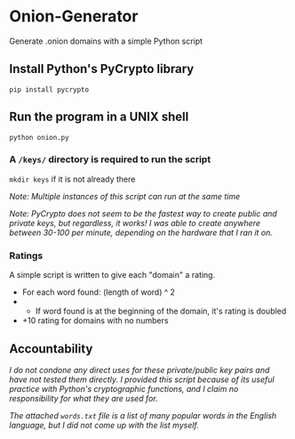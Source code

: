 # Onion-Generator
Generate .onion domains with a simple Python script



## Install Python's PyCrypto library

`pip install pycrypto`

## Run the program in a UNIX shell

`python onion.py`

### A `/keys/` directory is required to run the script

`mkdir keys` if it is not already there

*Note: Multiple instances of this script can run at the same time*

*Note: PyCrypto does not seem to be the fastest way to create public and private keys, but regardless, it works! I was able to create anywhere between 30-100 per minute, depending on the hardware that I ran it on.*

### Ratings

A simple script is written to give each "domain" a rating.
 - For each word found: (length of word) ^ 2
 - - If word found is at the beginning of the domain, it's rating is doubled
 - +10 rating for domains with no numbers

## Accountability

*I do not condone any direct uses for these private/public key pairs and have not tested them directly. I provided this script because of its useful practice with Python's cryptographic functions, and I claim no responsibility for what they are used for.*

*The attached `words.txt` file is a list of many popular words in the English language, but I did not come up with the list myself.*
